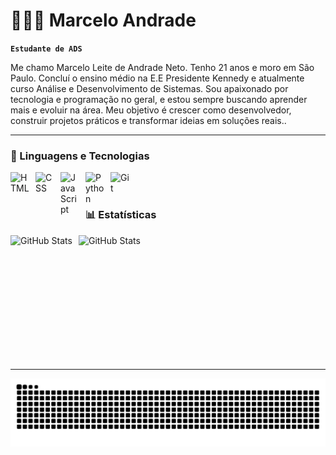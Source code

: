 
# 👨🏻‍💻 Marcelo Andrade

**`Estudante de ADS`**

Me chamo Marcelo Leite de Andrade Neto. Tenho 21 anos e moro em São Paulo. Concluí o ensino médio na E.E Presidente Kennedy e atualmente curso Análise e Desenvolvimento de Sistemas. Sou apaixonado por tecnologia e programação no geral, e estou sempre buscando aprender mais e evoluir na área. Meu objetivo é crescer como desenvolvedor, construir projetos práticos e transformar ideias em soluções reais..


---

### 🤖 Linguagens e Tecnologias

<img 
    align="left" 
    alt="HTML"
    title="HTML" 
    width="30px" 
    style="padding-right: 10px;" 
    src="https://cdn.jsdelivr.net/gh/devicons/devicon@latest/icons/html5/html5-original.svg" 
/>
<img 
    align="left" 
    alt="CSS" 
    title="CSS"
    width="30px" 
    style="padding-right: 10px;" 
    src="https://cdn.jsdelivr.net/gh/devicons/devicon@latest/icons/css3/css3-original.svg" 
/>
<img 
    align="left" 
    alt="JavaScript" 
    title="JavaScript"
    width="30px" 
    style="padding-right: 10px;" 
    src="https://cdn.jsdelivr.net/gh/devicons/devicon@latest/icons/javascript/javascript-original.svg" 
/>

<img 
    align="left" 
    alt="Python" 
    title="Python"
    width="30px" 
    style="padding-right: 10px;" 
    src="https://cdn.jsdelivr.net/gh/devicons/devicon@latest/icons/python/python-original.svg" 
/>

<img 
    align="left" 
    alt="Git" 
    title="Git"
    width="30px" 
    style="padding-right: 10px;" 
    src="https://cdn.jsdelivr.net/gh/devicons/devicon@latest/icons/git/git-original.svg" 
/>

<br/>
<br/>

### 📊 Estatísticas

<p>
  <img 
    align="left" 
    alt="GitHub Stats" 
    height="200" 
    style="padding-right: 10px;" 
    src="https://github-readme-stats.vercel.app/api?username=omarceloandradee&show_icons=true&theme=github_dark&include_all_commits=true&locale=pt-br" 
  />

<img 
      align="left" 
      alt="GitHub Stats" 
      height="200" 
      src="https://github-readme-stats.vercel.app/api/top-langs/?username=omarceloandradee&theme=github_dark&layout=compact&custom_title=Tecnologias&langs_count=9" 
  />

<br clear="both">

---

<img src="https://raw.githubusercontent.com/omarceloandradee/omarceloandradee/output/snake.svg" alt="Snake animation" />

